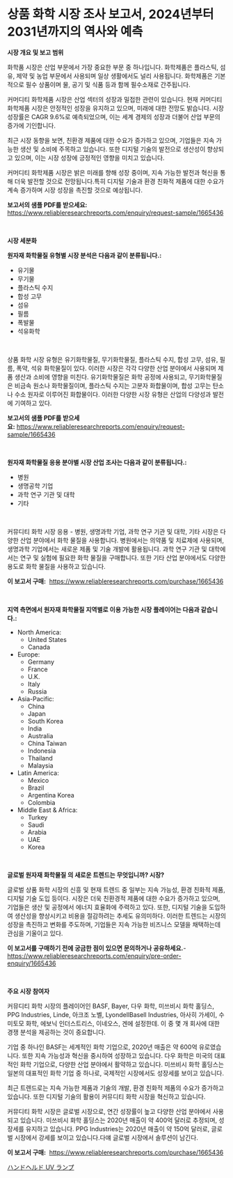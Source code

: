 <p><h1>상품 화학 시장 조사 보고서, 2024년부터 2031년까지의 역사와 예측</h1></p><p><strong>시장 개요 및 보고 범위</strong></p>
<p><p>화학품 시장은 산업 부문에서 가장 중요한 부문 중 하나입니다. 화학제품은 플라스틱, 섬유, 제약 및 농업 부문에서 사용되며 일상 생활에서도 널리 사용됩니다. 화학제품은 기본적으로 필수 상품이며 물, 공기 및 식품 등과 함께 필수소재로 간주됩니다.</p><p>커머디티 화학제품 시장은 산업 섹터의 성장과 밀접한 관련이 있습니다. 현재 커머디티 화학제품 시장은 안정적인 성장을 유지하고 있으며, 미래에 대한 전망도 밝습니다. 시장 성장률은 CAGR 9.6%로 예측되었으며, 이는 세계 경제의 성장과 더불어 산업 부문의 증가에 기인합니다.</p><p>최근 시장 동향을 보면, 친환경 제품에 대한 수요가 증가하고 있으며, 기업들은 지속 가능한 생산 및 소비에 주목하고 있습니다. 또한 디지털 기술의 발전으로 생산성이 향상되고 있으며, 이는 시장 성장에 긍정적인 영향을 미치고 있습니다.</p><p>커머디티 화학제품 시장은 밝은 미래를 향해 성장 중이며, 지속 가능한 발전과 혁신을 통해 더욱 발전할 것으로 전망됩니다.특히 디지털 기술과 환경 친화적 제품에 대한 수요가 계속 증가하며 시장 성장을 촉진할 것으로 예상됩니다.</p></p>
<p><strong>보고서의 샘플 PDF를 받으세요:</strong> <a href="https://www.reliableresearchreports.com/enquiry/request-sample/1665436">https://www.reliableresearchreports.com/enquiry/request-sample/1665436</a></p>
<p>&nbsp;</p>
<p><strong>시장 세분화</strong></p>
<p><strong>원자재 화학물질 유형별 시장 분석은 다음과 같이 분류됩니다.:</strong></p>
<p><ul><li>유기물</li><li>무기물</li><li>플라스틱 수지</li><li>합성 고무</li><li>섬유</li><li>필름</li><li>폭발물</li><li>석유화학</li></ul></p>
<p>&nbsp;</p>
<p><p>상품 화학 시장 유형은 유기화학물질, 무기화학물질, 플라스틱 수지, 합성 고무, 섬유, 필름, 폭약, 석유 화학물질이 있다. 이러한 시장은 각각 다양한 산업 분야에서 사용되며 제품 생산과 소비에 영향을 미친다. 유기화학물질은 화학 공정에 사용되고, 무기화학물질은 비금속 원소나 화학물질이며, 플라스틱 수지는 고분자 화합물이며, 합성 고무는 탄소나 수소 원자로 이루어진 화합물이다. 이러한 다양한 시장 유형은 산업의 다양성과 발전에 기여하고 있다.</p></p>
<p><strong>보고서의 샘플 PDF를 받으세요:</strong>&nbsp;<a href="https://www.reliableresearchreports.com/enquiry/request-sample/1665436">https://www.reliableresearchreports.com/enquiry/request-sample/1665436</a></p>
<p>&nbsp;</p>
<p><strong> 원자재 화학물질 응용 분야별 시장 산업 조사는 다음과 같이 분류됩니다.:</strong></p>
<p><ul><li>병원</li><li>생명공학 기업</li><li>과학 연구 기관 및 대학</li><li>기타</li></ul></p>
<p>&nbsp;</p>
<p><p>커뮤디티 화학 시장 응용 - 병원, 생명과학 기업, 과학 연구 기관 및 대학, 기타 시장은 다양한 산업 분야에서 화학 물질을 사용합니다. 병원에서는 의약품 및 치료제에 사용되며, 생명과학 기업에서는 새로운 제품 및 기술 개발에 활용됩니다. 과학 연구 기관 및 대학에서는 연구 및 실험에 필요한 화학 물질을 구매합니다. 또한 기타 산업 분야에서도 다양한 용도로 화학 물질을 사용하고 있습니다.</p></p>
<p><strong>이 보고서 구매:</strong>&nbsp; <a href="https://www.reliableresearchreports.com/purchase/1665436">https://www.reliableresearchreports.com/purchase/1665436</a></p>
<p>&nbsp;</p>
<p><strong>지역 측면에서 원자재 화학물질 지역별로 이용 가능한 시장 플레이어는 다음과 같습니다.:</strong></p>
<p><ul>
    <li>
        North America:
        <ul>
            <li>United States</li>
            <li>Canada</li>
        </ul>
    </li>
    <li>
        Europe:
        <ul>
            <li>Germany</li>
            <li>France</li>
            <li>U.K.</li>
            <li>Italy</li>
            <li>Russia</li>
        </ul>
    </li>
    <li>
        Asia-Pacific:
        <ul>
            <li>China</li>
            <li>Japan</li>
            <li>South Korea</li>
            <li>India</li>
            <li>Australia</li>
            <li>China Taiwan</li>
            <li>Indonesia</li>
            <li>Thailand</li>
            <li>Malaysia</li>
        </ul>
    </li>
    <li>
        Latin America:
        <ul>
            <li>Mexico</li>
            <li>Brazil</li>
            <li>Argentina Korea</li>
            <li>Colombia</li>
        </ul>
    </li>
    <li>
        Middle East & Africa:
        <ul>
            <li>Turkey</li>
            <li>Saudi</li>
            <li>Arabia</li>
            <li>UAE</li>
            <li>Korea</li>
        </ul>
    </li>
    </ul></p>
<p>&nbsp;</p>
<p><strong>글로벌 원자재 화학물질 의 새로운 트렌드는 무엇입니까? 시장?</strong></p>
<p><p>글로벌 상품 화학 시장의 신흥 및 현재 트렌드 중 일부는 지속 가능성, 환경 친화적 제품, 디지털 기술 도입 등이다. 시장은 더욱 친환경적 제품에 대한 수요가 증가하고 있으며, 기업들은 생산 및 공정에서 에너지 효율화에 주력하고 있다. 또한, 디지털 기술을 도입하여 생산성을 향상시키고 비용을 절감하려는 추세도 유의미하다. 이러한 트렌드는 시장의 성장을 촉진하고 변화를 주도하며, 기업들은 지속 가능한 비즈니스 모델을 채택하는데 관심을 기울이고 있다.</p></p>
<p><strong>이 보고서를 구매하기 전에 궁금한 점이 있으면 문의하거나 공유하세요.</strong>- <a href="https://www.reliableresearchreports.com/enquiry/pre-order-enquiry/1665436">https://www.reliableresearchreports.com/enquiry/pre-order-enquiry/1665436</a></p>
<p>&nbsp;</p>
<p><strong>주요 시장 참여자</strong></p>
<p><p>커뮤디티 화학 시장의 플레이어인 BASF, Bayer, 다우 화학, 미쓰비시 화학 홀딩스, PPG Industries, Linde, 아크조 노벨, LyondellBasell Industries, 아사히 가세이, 수미토모 화학, 에보닉 인더스트리스, 이네오스, 겐에 설정한데. 이 중 몇 개 회사에 대한 경쟁 분석을 제공하는 것이 중요합니다.</p><p>기업 중 하나인 BASF는 세계적인 화학 기업으로, 2020년 매출은 약 600억 유로였습니다. 또한 지속 가능성과 혁신을 중시하여 성장하고 있습니다. 다우 화학은 미국의 대표적인 화학 기업으로, 다양한 산업 분야에서 활약하고 있습니다. 미쓰비시 화학 홀딩스는 일본의 대표적인 화학 기업 중 하나로, 국제적인 시장에서도 성장세를 보이고 있습니다.</p><p>최근 트렌드로는 지속 가능한 제품과 기술의 개발, 환경 친화적 제품의 수요가 증가하고 있습니다. 또한 디지털 기술의 활용이 커뮤디티 화학 시장을 혁신하고 있습니다.</p><p>커뮤디티 화학 시장은 글로벌 시장으로, 연간 성장률이 높고 다양한 산업 분야에서 사용되고 있습니다. 미쓰비시 화학 홀딩스는 2020년 매출이 약 400억 달러로 추정되며, 성장세를 유지하고 있습니다. PPG Industries는 2020년 매출이 약 150억 달러로, 글로벌 시장에서 강세를 보이고 있습니다.다얘 글로벌 시장에서 솔루션이 남긴다.</p></p>
<p><strong>이 보고서 구매:</strong>&nbsp;&nbsp;<a href="https://www.reliableresearchreports.com/purchase/1665436">https://www.reliableresearchreports.com/purchase/1665436</a></p>
<p><p><a href="https://medium.com/@lucasrandall2020/%E6%89%8B%E6%8C%81%E3%81%A1%E5%BC%8Fuv%E3%83%A9%E3%83%B3%E3%83%97%E5%B8%82%E5%A0%B4%E3%83%AC%E3%83%9D%E3%83%BC%E3%83%88%E3%81%8C-%E3%81%93%E3%81%AE%E5%B8%82%E5%A0%B4%E3%81%AE%E6%9C%80%E6%96%B0%E3%81%AE%E3%83%88%E3%83%AC%E3%83%B3%E3%83%89%E3%82%84%E6%88%90%E9%95%B7%E6%A9%9F%E4%BC%9A%E3%82%92%E6%98%8E%E3%82%89%E3%81%8B%E3%81%AB%E3%81%97%E3%81%A6%E3%81%84%E3%81%BE%E3%81%99-fd85cd9920f2">ハンドヘルド UV ランプ</a></p></p>
